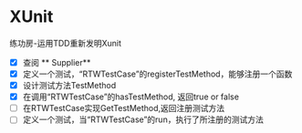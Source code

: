 # XUnit
练功房-运用TDD重新发明Xunit


- [X] 查阅 **  Supplier<T>**
- [X] 定义一个测试，“RTWTestCase”的registerTestMethod，能够注册一个函数
- [X] 设计测试方法TestMethod  
- [X] 在调用“RTWTestCase”的hasTestMethod, 返回true or false
- [ ] 在RTWTestCase实现GetTestMethod,返回注册测试方法  
- [ ] 定义一个测试，当“RTWTestCase”的run，执行了所注册的测试方法
